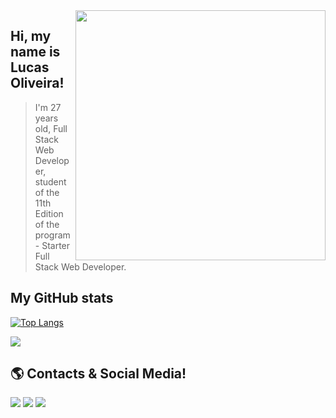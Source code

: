 <img src="https://raw.githubusercontent.com/MicaelliMedeiros/micaellimedeiros/master/image/computer-illustration.png" min-width="400px" max-width="400px" width="400px" align="right">

##  Hi, my name is <strong>Lucas Oliveira!</strong>

> I'm 27 years old, Full Stack Web Developer, student of the 11th Edition of the program - Starter Full Stack Web Developer.<br>

## My GitHub stats

[![Top Langs](https://github-readme-stats.vercel.app/api/top-langs/?username=LucaasOliveira&langs_count=8&theme=github_dark)](https://github.com/LucaasOliveira/github-readme-stats)

<a href="https://github.com/Gurupreet">
 <img align="center" src="https://github-readme-stats.vercel.app/api?username=LucaasOliveira&show_icons=true&theme=github_dark&line_height=27" />
</a><br>

## 🌎 Contacts & Social Media!

<a href="https://www.linkedin.com/in/lucas-oliveira-98a076222/" target="_blank"><img src="https://img.shields.io/badge/LinkedIn-0077B5?style=for-the-badge&logo=linkedin&logoColor=white" /></a>
<a href="https://github.com/LucaasOliveira" target="_blank"><img src="https://img.shields.io/badge/GitHub-100000?style=for-the-badge&logo=github&logoColor=white" /></a>
<a href="mailto:olucasoliveira013@gmail.com" target="_blank"><img src="https://img.shields.io/badge/Gmail-D14836?style=for-the-badge&logo=gmail&logoColor=white" /></a>

